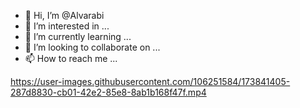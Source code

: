 - 👋 Hi, I’m @Alvarabi
- 👀 I’m interested in ...
- 🌱 I’m currently learning ...
- 💞️ I’m looking to collaborate on ...
- 📫 How to reach me ...

<!---
Alvarabi/Alvarabi is a ✨ special ✨ repository because its `README.md` (this file) appears on your GitHub profile.
You can click the Preview link to take a look at your changes.
--->


https://user-images.githubusercontent.com/106251584/173841405-287d8830-cb01-42e2-85e8-8ab1b168f47f.mp4

